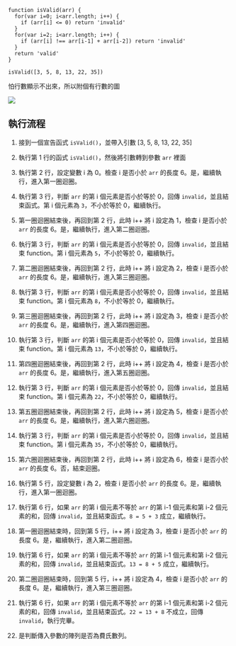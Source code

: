 ``` javascript=
function isValid(arr) {
  for(var i=0; i<arr.length; i++) {
    if (arr[i] <= 0) return 'invalid'
  }
  for(var i=2; i<arr.length; i++) {
    if (arr[i] !== arr[i-1] + arr[i-2]) return 'invalid'
  }
  return 'valid'
}

isValid([3, 5, 8, 13, 22, 35])
```

怕行數顯示不出來，所以附個有行數的圖

<img src="https://i.imgur.com/XJwXvtu.jpg">

## 執行流程

1. 接到一個宣告函式 `isValid()`，並帶入引數 [3, 5, 8, 13, 22, 35]

2. 執行第 1 行的函式 `isValid()`，然後將引數轉到參數 `arr` 裡面

3. 執行第 2 行，設定變數 i 為 0。檢查 i 是否小於 `arr` 的長度 6。是，繼續執行，進入第一圈迴圈。

4. 執行第 3 行，判斷 `arr` 的第 i 個元素是否小於等於 0，回傳 `invalid`，並且結束函式。第 i 個元素為 `3`，不小於等於 0，繼續執行。

5. 第一圈迴圈結束後，再回到第 2 行，此時 i++ 將 i 設定為 1，檢查 i 是否小於 `arr` 的長度 6。是，繼續執行，進入第二圈迴圈。

6. 執行第 3 行，判斷 `arr` 的第 i 個元素是否小於等於 0，回傳 `invalid`，並且結束 function。第 i 個元素為 `5`，不小於等於 0，繼續執行。

7. 第二圈迴圈結束後，再回到第 2 行，此時 i++ 將 i 設定為 2，檢查 i 是否小於 `arr` 的長度 6。是，繼續執行，進入第三圈迴圈。

8. 執行第 3 行，判斷 `arr` 的第 i 個元素是否小於等於 0，回傳 `invalid`，並且結束 function。第 i 個元素為 `8`，不小於等於 0，繼續執行。

9. 第三圈迴圈結束後，再回到第 2 行，此時 i++ 將 i 設定為 3，檢查 i 是否小於 `arr` 的長度 6。是，繼續執行，進入第四圈迴圈。

10. 執行第 3 行，判斷 `arr` 的第 i 個元素是否小於等於 0，回傳 `invalid`，並且結束 function。第 i 個元素為 `13`，不小於等於 0，繼續執行。

11. 第四圈迴圈結束後，再回到第 2 行，此時 i++ 將 i 設定為 4，檢查 i 是否小於 `arr` 的長度 6。是，繼續執行，進入第五圈迴圈。

12. 執行第 3 行，判斷 `arr` 的第 i 個元素是否小於等於 0，回傳 `invalid`，並且結束 function。第 i 個元素為 `22`，不小於等於 0，繼續執行。

13. 第五圈迴圈結束後，再回到第 2 行，此時 i++ 將 i 設定為 5，檢查 i 是否小於 `arr` 的長度 6。是，繼續執行，進入第六圈迴圈。

14. 執行第 3 行，判斷 `arr` 的第 i 個元素是否小於等於 0，回傳 `invalid`，並且結束 function。第 i 個元素為 `35`，不小於等於 0，繼續執行。

15. 第六圈迴圈結束後，再回到第 2 行，此時 i++ 將 i 設定為 6，檢查 i 是否小於 `arr` 的長度 6。否，結束迴圈。

16. 執行第 5 行，設定變數 i 為 2，檢查 i 是否小於 `arr` 的長度 6。是，繼續執行，進入第一圈迴圈。

17. 執行第 6 行，如果 `arr` 的第 i 個元素不等於 `arr` 的第 i-1 個元素和第 i-2 個元素的和，回傳 `invalid`，並且結束函式。`8 = 5 + 3` 成立，繼續執行。

18. 第一圈迴圈結束時，回到第 5 行，i++ 將 i 設定為 3，檢查 i 是否小於 `arr` 的長度 6。是，繼續執行，進入第二圈迴圈。

19. 執行第 6 行，如果 `arr` 的第 i 個元素不等於 `arr` 的第 i-1 個元素和第 i-2 個元素的和，回傳 `invalid`，並且結束函式。`13 = 8 + 5` 成立，繼續執行。

20. 第二圈迴圈結束時，回到第 5 行，i++ 將 i 設定為 4，檢查 i 是否小於 `arr` 的長度 6。是，繼續執行，進入第三圈迴圈。

21. 執行第 6 行，如果 `arr` 的第 i 個元素不等於 `arr` 的第 i-1 個元素和第 i-2 個元素的和，回傳 `invalid`，並且結束函式。`22 = 13 + 8` 不成立，回傳 `invalid`，執行完畢。

22. 是判斷傳入參數的陣列是否為費氏數列。
